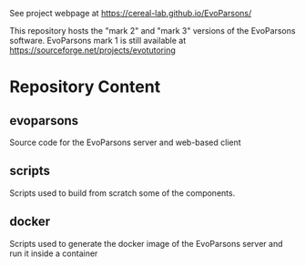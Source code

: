 See project webpage at https://cereal-lab.github.io/EvoParsons/

This repository hosts the "mark 2" and "mark 3" versions of the EvoParsons software. 
EvoParsons mark 1 is still available at https://sourceforge.net/projects/evotutoring

# Repository Content #

## evoparsons ##
	
Source code for the EvoParsons server and web-based client


## scripts ##

Scripts used to build from scratch some of the components. 


## docker ##
	
Scripts used to generate the docker image of the EvoParsons server and run it inside a container

